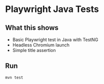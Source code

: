 # Playwright Java Tests

## What this shows
- Basic Playwright test in Java with TestNG
- Headless Chromium launch
- Simple title assertion

## Run
```
mvn test
```
